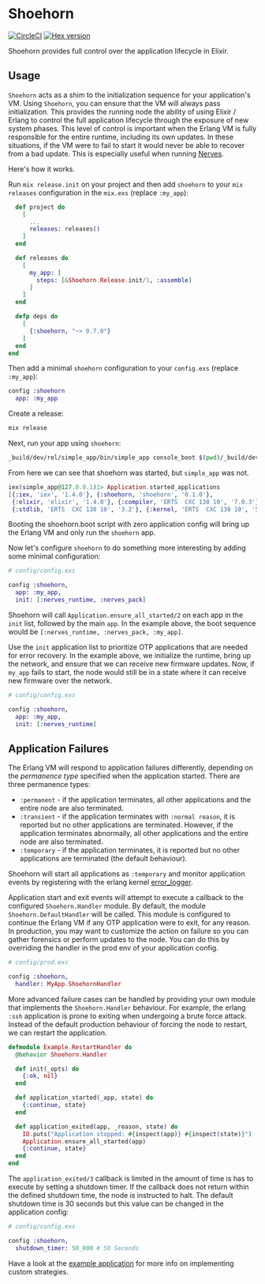 # Shoehorn

[![CircleCI](https://circleci.com/gh/nerves-project/shoehorn.svg?style=svg)](https://circleci.com/gh/nerves-project/shoehorn)
[![Hex version](https://img.shields.io/hexpm/v/shoehorn.svg "Hex version")](https://hex.pm/packages/shoehorn)

Shoehorn provides full control over the application lifecycle in Elixir.

## Usage

`Shoehorn` acts as a shim to the initialization sequence for your application's
VM. Using `Shoehorn`, you can ensure that the VM will always pass
initialization.  This provides the running node the ability of using Elixir /
Erlang to control the full application lifecycle through the exposure of new
system phases.  This level of control is important when the Erlang VM is fully
responsible for the entire runtime, including its own updates. In these
situations, if the VM were to fail to start it would never be able to recover
from a bad update. This is especially useful when running
[Nerves](https://nerves-project.org).

Here's how it works.

Run `mix release.init` on your project and then add `shoehorn` to your `mix
releases` configuration in the `mix.exs` (replace `:my_app`):

```elixir
  def project do
    [
      ...
      releases: releases()
    ]
  end

  def releases do
    [
      my_app: [
        steps: [&Shoehorn.Release.init/1, :assemble]
      ]
    ]
  end

  defp deps do
    [
      {:shoehorn, "~> 0.7.0"}
    ]
  end
end
```

Then add a minimal `shoehorn` configuration to your `config.exs` (replace
`:my_app`):

```elixir
config :shoehorn
  app: :my_app
```

Create a release:

```sh
mix release
```

Next, run your app using `shoehorn`:

```sh
_build/dev/rel/simple_app/bin/simple_app console_boot $(pwd)/_build/dev/rel/simple_app/bin/shoehorn
```

From here we can see that shoehorn was started, but `simple_app` was not.

```elixir
iex(simple_app@127.0.0.1)1> Application.started_applications
[{:iex, 'iex', '1.4.0'}, {:shoehorn, 'shoehorn', '0.1.0'},
 {:elixir, 'elixir', '1.4.0'}, {:compiler, 'ERTS  CXC 138 10', '7.0.3'},
 {:stdlib, 'ERTS  CXC 138 10', '3.2'}, {:kernel, 'ERTS  CXC 138 10', '5.1.1'}]
```

Booting the shoehorn.boot script with zero application config will bring up the
Erlang VM and only run the `shoehorn` app.

Now let's configure `shoehorn` to do something more interesting by adding some
minimal configuration:

```elixir
# config/config.exs

config :shoehorn,
  app: :my_app,
  init: [:nerves_runtime, :nerves_pack]
```

Shoehorn will call `Application.ensure_all_started/2` on each app in the `init`
list, followed by the main `app`. In the example above, the boot sequence would
be `[:nerves_runtime, :nerves_pack, :my_app]`.

Use the `init` application list to prioritize OTP applications that are needed
for error recovery. In the example above, we initialize the runtime, bring up
the network, and ensure that we can receive new firmware updates. Now, if
`my_app` fails to start, the node would still be in a state where it can receive
new firmware over the network.

```elixir
# config/config.exs

config :shoehorn,
  app: :my_app,
  init: [:nerves_runtime]
```

## Application Failures

The Erlang VM will respond to application failures differently, depending on the
_permanence type_ specified when the application started. There are three
permanence types:

* `:permanent` - if the application terminates, all other applications and the
  entire node are also terminated.
* `:transient` - if the application terminates with `:normal reason`, it is
  reported but no other applications are terminated. However, if the application
  terminates abnormally, all other applications and the entire node are also
  terminated.
* `:temporary` - if the application terminates, it is reported but no other
  applications are terminated (the default behaviour).

Shoehorn will start all applications as `:temporary` and monitor application
events by registering with the erlang kernel
[error_logger](http://erlang.org/doc/man/error_logger.html).

Application start and exit events will attempt to execute a callback to the
configured `Shoehorn.Handler` module. By default, the module
`Shoehorn.DefaultHandler` will be called. This module is configured to continue
the Erlang VM if any OTP application were to exit, for any reason. In
production, you may want to customize the action on failure so you can gather
forensics or perform updates to the node.  You can do this by overriding the
handler in the prod env of your application config.

```elixir
# config/prod.exs

config :shoehorn,
  handler: MyApp.ShoehornHandler
```

More advanced failure cases can be handled by providing your own module that
implements the `Shoehorn.Handler` behaviour. For example, the erlang `:ssh`
application is prone to exiting when undergoing a brute force attack. Instead of
the default production behaviour of forcing the node to restart, we can restart
the application.

```elixir
defmodule Example.RestartHandler do
  @behavior Shoehorn.Handler

  def init(_opts) do
    {:ok, nil}
  end

  def application_started(_app, state) do
    {:continue, state}
  end

  def application_exited(app, _reason, state) do
    IO.puts("Application stopped: #{inspect(app)} #{inspect(state)}")
    Application.ensure_all_started(app)
    {:continue, state}
  end
end
```

The `application_exited/3` callback is limited in the amount of time is has to
execute by setting a shutdown timer. If the callback does not return within the
defined shutdown time, the node is instructed to halt. The default shutdown time
is 30 seconds but this value can be changed in the application config:

```elixir
# config/config.exs

config :shoehorn,
  shutdown_timer: 50_000 # 50 Seconds
```

Have a look at the [example
application](https://github.com/nerves-project/shoehorn/tree/main/example) for
more info on implementing custom strategies.
